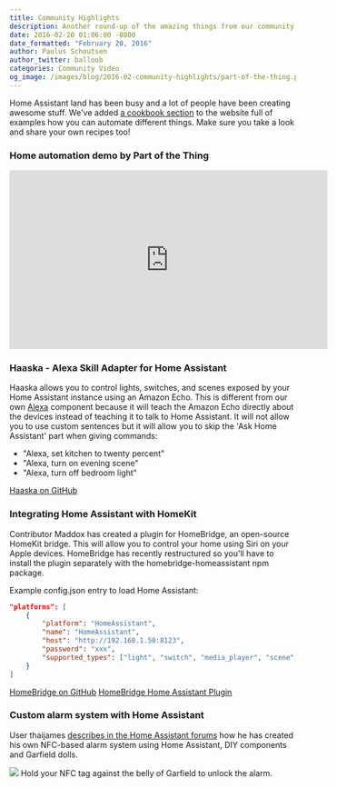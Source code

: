 ```yaml
---
title: Community Highlights
description: Another round-up of the amazing things from our community including Alexa Lightning skill and HomeKit integration.
date: 2016-02-20 01:06:00 -0800
date_formatted: "February 20, 2016"
author: Paulus Schoutsen
author_twitter: balloob
categories: Community Video
og_image: /images/blog/2016-02-community-highlights/part-of-the-thing.png
---
```


Home Assistant land has been busy and a lot of people have been creating awesome stuff. We've added [a cookbook section](/cookbook/) to the website full of examples how you can automate different things. Make sure you take a look and share your own recipes too!

### Home automation demo by Part of the Thing

<div class='videoWrapper'>
<iframe width="560" height="315" src="https://www.youtube.com/embed/Mc_29EC3aZw" frameborder="0" allowfullscreen></iframe>
</div>

### Haaska - Alexa Skill Adapter for Home Assistant

Haaska allows you to control lights, switches, and scenes exposed by your Home Assistant instance using an Amazon Echo. This is different from our own [Alexa](/components/alexa/) component because it will teach the Amazon Echo directly about the devices instead of teaching it to talk to Home Assistant. It will not allow you to use custom sentences but it will allow you to skip the 'Ask Home Assistant' part when giving commands:

 - "Alexa, set kitchen to twenty percent"
 - "Alexa, turn on evening scene"
 - "Alexa, turn off bedroom light"

[Haaska on GitHub](https://github.com/auchter/haaska)

### Integrating Home Assistant with HomeKit

Contributor Maddox has created a plugin for HomeBridge, an open-source HomeKit bridge. This will allow you to control your home using Siri on your Apple devices. HomeBridge has recently restructured so you'll have to install the plugin separately with the homebridge-homeassistant npm package.

Example config.json entry to load Home Assistant:

```json
"platforms": [
    {
        "platform": "HomeAssistant",
        "name": "HomeAssistant",
        "host": "http://192.168.1.50:8123",
        "password": "xxx",
        "supported_types": ["light", "switch", "media_player", "scene"]
    }
]
```

[HomeBridge on GitHub](https://github.com/nfarina/homebridge)
[HomeBridge Home Assistant Plugin](https://github.com/maddox/homebridge-homeassistant)

### Custom alarm system with Home Assistant

User thaijames [describes in the Home Assistant forums](https://community.home-assistant.io/t/controlling-house-alarm-from-ha/67) how he has created his own NFC-based alarm system using Home Assistant, DIY components and Garfield dolls.

<p class='img'>
<img src='/images/blog/2016-02-community-highlights/garfield-nfc.png'>
Hold your NFC tag against the belly of Garfield to unlock the alarm.
</p>
